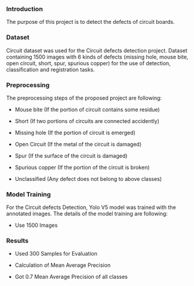 ### Introduction

The purpose of this project is to detect the defects of circuit boards.

### Dataset
Circuit dataset was used for the Circuit defects detection project. Dataset containing 1500 images with 6 kinds of defects (missing hole, mouse bite, open circuit, short, spur, spurious copper) for the use of detection, classification and registration tasks.

### Preprocessing

The preprocessing steps of the proposed project are following:

- Mouse bite (If the portion of circuit contains some residue)

- Short (If two portions of circuits are connected accidently)

- Missing hole (If the portion of circuit is emerged)

- Open Circuit (If the metal of the circuit is damaged)

- Spur (If the surface of the circuit is damaged)

- Spurious copper (If the portion of the circuit is broken)

- Unclassified (Any defect does not belong to above classes)

### Model Training
For the Circuit defects Detection, Yolo V5 model was trained with the annotated images. The details of the model training are following:

- Use 1500 Images

### Results
- Used 300 Samples for Evaluation

- Calculation of Mean Average Precision

- Got 0.7 Mean Average Precision of all classes


